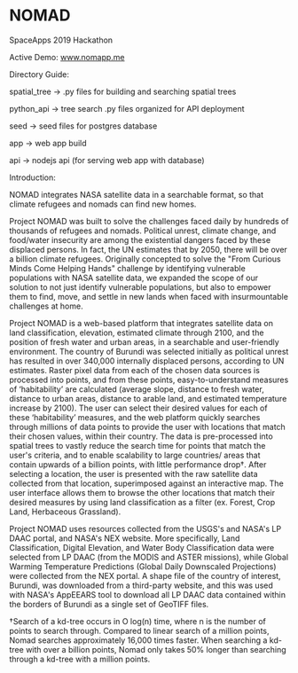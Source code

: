# NOMAD
SpaceApps 2019 Hackathon


Active Demo:        www.nomapp.me


Directory Guide:

spatial_tree    ->      .py files for building and searching spatial trees

python_api      ->      tree search .py files organized for API deployment

seed            ->      seed files for postgres database

app             ->      web app build

api             ->      nodejs api (for serving web app with database)


Introduction:

NOMAD integrates NASA satellite data in a searchable format, so that climate
refugees and nomads can find new homes.

Project NOMAD was built to solve the challenges faced daily by hundreds of
thousands of refugees and nomads. Political unrest, climate change, and
food/water insecurity are among the existential dangers faced by these displaced
persons. In fact, the UN estimates that by 2050, there will be over a billion
climate refugees. Originally concepted to solve the "From Curious Minds Come
Helping Hands" challenge by identifying vulnerable populations with NASA
satellite data, we expanded the scope of our solution to not just identify
vulnerable populations, but also to empower them to find, move, and settle in
new lands when faced with insurmountable challenges at home.

Project NOMAD is a web-based platform that integrates satellite data on land
classification, elevation, estimated climate through 2100, and the position of
fresh water and urban areas, in a searchable and user-friendly environment.
The country of Burundi was selected initially as political unrest has resulted
in over 340,000 internally displaced persons, according to UN estimates. Raster
pixel data from each of the chosen data sources is processed into points, and
from these points, easy-to-understand measures of ‘habitability’ are calculated
(average slope, distance to fresh water, distance to urban areas, distance to
arable land, and estimated temperature increase by 2100). The user can select
their desired values for each of these ‘habitability’ measures, and the web
platform quickly searches through millions of data points to provide the user
with locations that match their chosen values, within their country. The data
is pre-processed into spatial trees to vastly reduce the search time for points
that match the user's criteria, and to enable scalability to large countries/
areas that contain upwards of a billion points, with little performance drop†.
After selecting a location, the user is presented with the raw satellite data
collected from that location, superimposed against an interactive map. The user
interface allows them to browse the other locations that match their desired
measures by using land classification as a filter (ex. Forest, Crop Land,
Herbaceous Grassland).

Project NOMAD uses resources collected from the USGS's and NASA's LP DAAC
portal, and NASA's NEX website. More specifically, Land Classification, Digital
Elevation, and Water Body Classification data were selected from LP DAAC (from
the MODIS and ASTER missions), while Global Warming Temperature Predictions
(Global Daily Downscaled Projections) were collected from the NEX portal.
A shape file of the country of interest, Burundi, was downloaded from a
third-party website, and this was used with NASA's AppEEARS tool to download
all LP DAAC data contained within the borders of Burundi as a single set of
GeoTIFF files. 

†Search of a kd-tree occurs in O log(n) time, where n is the number of points
to search through. Compared to linear search of a million points, Nomad searches
approximately 16,000 times faster. When searching a kd-tree with over a billion
points, Nomad only takes 50% longer than searching through a kd-tree with a
million points. 
